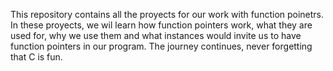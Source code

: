 This repository contains all the proyects for our work with function poinetrs. In these proyects, we wil learn how function pointers work, what they are used for, why we use them and what instances would invite us to have function pointers in our program. The journey continues, never forgetting that C is fun.

